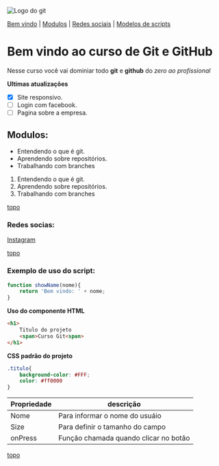 ![Logo do git](https://upload.wikimedia.org/wikipedia/commons/c/c2/GitHub_Invertocat_Logo.svg)

[Bem vindo](#bem-vindo-ao-curso-de-git-e-github) |
[Modulos](#modulos) |
[Redes sociais](#redes-socias) |
[Modelos de scripts](#exemplo-de-uso-do-script)

# Bem vindo ao curso de Git e GitHub

Nesse curso você vai dominiar todo **git** e **github** do _zero ao profissional_

**Ultimas atualizações**
- [x] Site responsivo.
- [ ] Login com facebook.
- [ ] Pagina sobre a empresa.

## Modulos:

* Entendendo o que é git. 
* Aprendendo sobre repositórios.
* Trabalhando com branches

1. Entendendo o que é git. 
2. Aprendendo sobre repositórios.
3. Trabalhando com branches

[topo](#bem-vindo-ao-curso-de-git-e-github)

### Redes socias:

[Instagram](http://www.instagram.com)

[topo](#bem-vindo-ao-curso-de-git-e-github)

### Exemplo de uso do script:
```js
function showName(nome){
    return 'Bem vindo: ' + nome;
}
```

**Uso do componente HTML**
```html
<h1>
    Titulo do projeto
    <span>Curso Git<span>
</h1>
```

**CSS padrão do projeto**

```css
.titulo{
    background-color: #FFF;
    color: #ff0000
}
```

Propriedade | descrição
----------- | ---------
Nome | Para informar o nome do usuáio
Size | Para definir o tamanho do campo
onPress | Função chamada quando clicar no botão

[topo](#bem-vindo-ao-curso-de-git-e-github)
